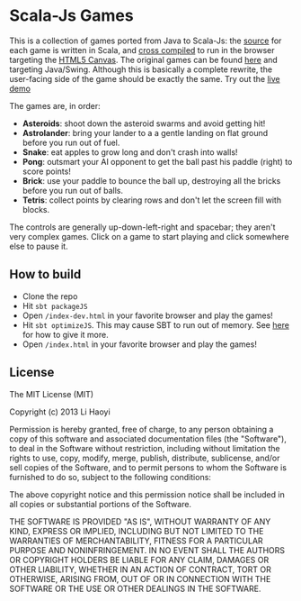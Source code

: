 <h1>Scala-Js Games</h1>
<p>
    This is a collection of games ported from Java to Scala-Js: the
    <a href="https://github.com/lihaoyi/scala-js-games/blob/master/src/main/scala/example/Asteroids.scala">
    source</a> for each game is written in Scala, and <a href="http://lampwww.epfl.ch/~doeraene/scala-js/">
    cross compiled</a> to run in the browser targeting the <a href="https://developer.mozilla.org/en-US/docs/HTML/Canvas">
    HTML5 Canvas</a>. The original games can be found <a href="https://github.com/lihaoyi/Java-Games/blob/master/GameLibrary/GameLibrary.java">
    here</a> and targeting Java/Swing. Although this is basically a
    complete rewrite, the user-facing side of the game should be exactly
    the same. Try out the <a href="http://lihaoyi.github.io/scala-js-games/">live demo</a>
</p>

<p>
    The games are, in order:

<ul>
    <li><b>Asteroids</b>: shoot down the asteroid swarms and avoid getting hit!</li>
    <li><b>Astrolander</b>: bring your lander to a a gentle landing on flat ground before you run out of fuel.</li>
    <li><b>Snake</b>: eat apples to grow long and don't crash into walls!</li>
    <li><b>Pong</b>: outsmart your AI opponent to get the ball past his paddle (right) to score points!</li>
    <li><b>Brick</b>: use your paddle to bounce the ball up, destroying all the bricks before you run out of balls.</li>
    <li><b>Tetris</b>: collect points by clearing rows and don't let the screen fill with blocks.</li>
</ul>

<p>
    The controls are generally up-down-left-right and spacebar; they
    aren't very complex games. Click on a game to start playing and click
    somewhere else to pause it.
</p>

<h2>How to build</h2>

- Clone the repo
- Hit `sbt packageJS`
- Open `/index-dev.html` in your favorite browser and play the games!
- Hit `sbt optimizeJS`. This may cause SBT to run out of memory. See [here](http://stackoverflow.com/questions/15280839/how-to-set-heap-size-for-sbt) for how to give it more.
- Open `/index.html` in your favorite browser and play the games!

License
-------
The MIT License (MIT)

Copyright (c) 2013 Li Haoyi

Permission is hereby granted, free of charge, to any person obtaining a copy
of this software and associated documentation files (the "Software"), to deal
in the Software without restriction, including without limitation the rights
to use, copy, modify, merge, publish, distribute, sublicense, and/or sell
copies of the Software, and to permit persons to whom the Software is
furnished to do so, subject to the following conditions:

The above copyright notice and this permission notice shall be included in
all copies or substantial portions of the Software.

THE SOFTWARE IS PROVIDED "AS IS", WITHOUT WARRANTY OF ANY KIND, EXPRESS OR
IMPLIED, INCLUDING BUT NOT LIMITED TO THE WARRANTIES OF MERCHANTABILITY,
FITNESS FOR A PARTICULAR PURPOSE AND NONINFRINGEMENT. IN NO EVENT SHALL THE
AUTHORS OR COPYRIGHT HOLDERS BE LIABLE FOR ANY CLAIM, DAMAGES OR OTHER
LIABILITY, WHETHER IN AN ACTION OF CONTRACT, TORT OR OTHERWISE, ARISING FROM,
OUT OF OR IN CONNECTION WITH THE SOFTWARE OR THE USE OR OTHER DEALINGS IN
THE SOFTWARE.
